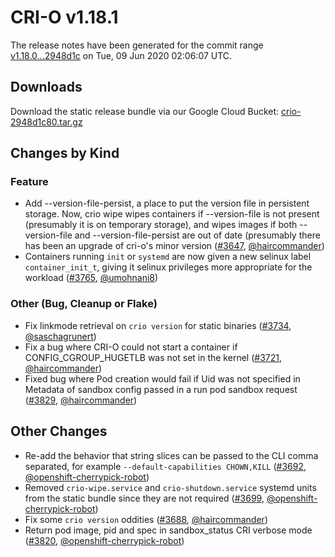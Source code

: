 # CRI-O v1.18.1

The release notes have been generated for the commit range
[v1.18.0...2948d1c](https://github.com/cri-o/cri-o/compare/v1.18.0...2948d1c80fcbfde515267939749c69619ea2d023) on Tue, 09 Jun 2020 02:06:07 UTC.

## Downloads

Download the static release bundle via our Google Cloud Bucket:
[crio-2948d1c80.tar.gz][0]

[0]: https://storage.googleapis.com/k8s-conform-cri-o/artifacts/crio-2948d1c80.tar.gz

## Changes by Kind

### Feature

- Add --version-file-persist, a place to put the version file in persistent storage. Now, crio wipe wipes containers if --version-file is not present (presumably it is on temporary storage), and wipes images if both --version-file and --version-file-persist are out of date (presumably there has been an upgrade of cri-o's minor version ([#3647](https://github.com/cri-o/cri-o/pull/3647), [@haircommander](https://github.com/haircommander))
- Containers running `init` or `systemd` are now given a new selinux label `container_init_t`, giving it selinux privileges more appropriate for the workload ([#3765](https://github.com/cri-o/cri-o/pull/3765), [@umohnani8](https://github.com/umohnani8))

### Other (Bug, Cleanup or Flake)

- Fix linkmode retrieval on `crio version` for static binaries ([#3734](https://github.com/cri-o/cri-o/pull/3734), [@saschagrunert](https://github.com/saschagrunert))
- Fix a bug where CRI-O could not start a container if CONFIG_CGROUP_HUGETLB was not set in the kernel ([#3721](https://github.com/cri-o/cri-o/pull/3721), [@haircommander](https://github.com/haircommander))
- Fixed bug where Pod creation would fail if Uid was not specified in Metadata of sandbox config passed in a run pod sandbox request ([#3829](https://github.com/cri-o/cri-o/pull/3829), [@haircommander](https://github.com/haircommander))



## Other Changes

- Re-add the behavior that string slices can be passed to the CLI comma separated, for example `--default-capabilities CHOWN,KILL` ([#3692](https://github.com/cri-o/cri-o/pull/3692), [@openshift-cherrypick-robot](https://github.com/openshift-cherrypick-robot))
- Removed `crio-wipe.service` and `crio-shutdown.service` systemd units from the static bundle since they are not required ([#3699](https://github.com/cri-o/cri-o/pull/3699), [@openshift-cherrypick-robot](https://github.com/openshift-cherrypick-robot))
- Fix some `crio version` oddities ([#3688](https://github.com/cri-o/cri-o/pull/3688), [@haircommander](https://github.com/haircommander))
- Return pod image, pid and spec in sandbox_status CRI verbose mode ([#3820](https://github.com/cri-o/cri-o/pull/3820), [@openshift-cherrypick-robot](https://github.com/openshift-cherrypick-robot))